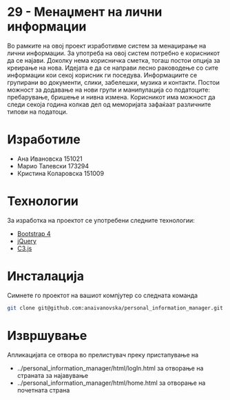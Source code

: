 ﻿# 29 - Менаџмент на лични информации
 Во рамките на овој проект изработивме систем за менаџирање на лични информации. За употреба на овој систем потребно е корисникот да се најави. Доколку нема корисничка сметка, тогаш постои опција за креирање на нова. Идејата е да се направи лесно раководење со сите информации кои секој корисник ги поседува. Информациите се групирани во документи, слики, забелешки, музика и контакти. Постои можност за додавање на нови групи и манипулација со податоците: пребарување, бришење и нивна измена. Корисникот има можност да следи секоја година колкав дел од меморијата зафаќаат различните типови на податоци.

# Изработиле
- Ана Ивановска 151021
- Марио Талевски 173294
- Кристина Коларовска 151009

# Технологии
За изработка на проектот се употребени следните технологии:
* [Bootstrap 4](<https://github.com/twbs/bootstrap>) 
* [jQuery](<http://jquery.com>)
* [C3.js](<https://github.com/c3js>)

# Инсталација
Симнете го проектот на вашиот компјутер со следната команда
```sh
git clone git@github.com:anaivanovska/personal_information_manager.git
```

# Извршување
Апликацијата се отвора во прелистувач преку пристапување на
* ../personal_information_manager/html/logIn.html за отворање на страната за најавување
* ../personal_information_manager/html/home.html за отворање на почетната страна
